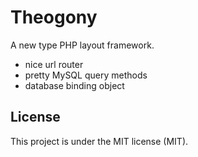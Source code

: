 Theogony
========

A new type PHP layout framework.
- nice url router
- pretty MySQL query methods
- database binding object

## License

This project is under the MIT license (MIT).
